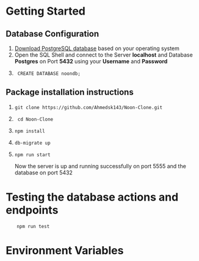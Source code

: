 # Getting Started

## Database Configuration

1.  [Download PostgreSQL database](https://www.postgresql.org/download/) based on your operating system
2.  Open the SQL Shell and connect to the
    Server **localhost** and Database **Postgres** on
    Port **5432** using your **Username** and **Password**
3.  ```bash:
     CREATE DATABASE noondb;
    ```

## Package installation instructions

1.  ```bash:
    git clone https://github.com/Ahmedsk143/Noon-Clone.git
    ```
2.  ```bash:
     cd Noon-Clone
    ```
3.  ```bash:
    npm install
    ```
4.  ```bash:
    db-migrate up
    ```
5.  ```bash:
    npm run start
    ```
    Now the server is up and running successfully on port 5555 and the database on port 5432

# Testing the database actions and endpoints

```bash:
    npm run test
```

# Environment Variables
